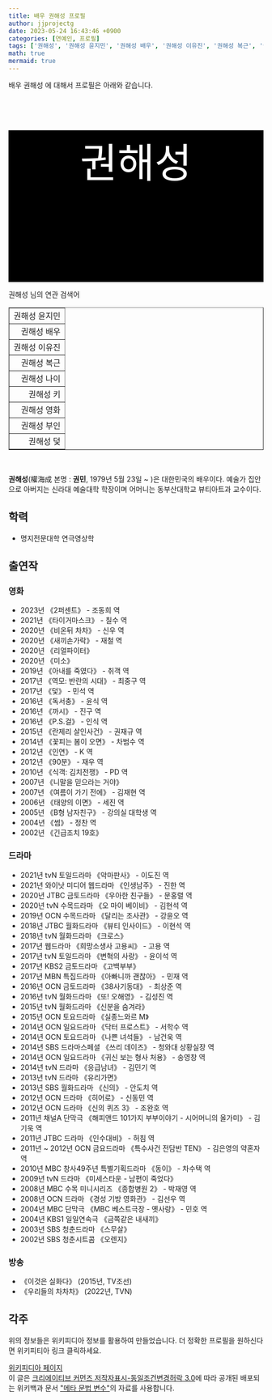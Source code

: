 ```yaml
---
title: 배우 권해성 프로필
author: jjprojectg
date: 2023-05-24 16:43:46 +0900
categories: [연예인, 프로필]
tags: ['권해성', '권해성 윤지민', '권해성 배우', '권해성 이유진', '권해성 복근', '권해성 나이', '권해성 키', '권해성 영화', '권해성 부인', '권해성 덫']
math: true
mermaid: true
---
```


<p>
배우 권해성 에 대해서  프로필은 아래와 같습니다. 
</p>
<div class="textimage_container" style="background-color:black ; width:100%; height:300px; ">
  <p style=" color: white; text-align: center;font-size:80">권해성</p>
</div>
<p>
 권해성 님의 연관 검색어
</p>
<table  border="1" class="dataframe"> <tr style="text-align: right;"> <td> 권해성 윤지민 </td></tr> <tr style="text-align: right;"> <td> 권해성 배우 </td></tr> <tr style="text-align: right;"> <td> 권해성 이유진 </td></tr> <tr style="text-align: right;"> <td> 권해성 복근 </td></tr> <tr style="text-align: right;"> <td> 권해성 나이 </td></tr> <tr style="text-align: right;"> <td> 권해성 키 </td></tr> <tr style="text-align: right;"> <td> 권해성 영화 </td></tr> <tr style="text-align: right;"> <td> 권해성 부인 </td></tr> <tr style="text-align: right;"> <td> 권해성 덫 </td></tr></table>
<br />
<p><span></span>
</p>

<p><b>권해성</b>(權海成 본명 : <b>권민</b>, 1979년 5월 23일 ~ )은 대한민국의 배우이다. 예술가 집안으로 아버지는 신라대 예술대학 학장이며 어머니는 동부산대학교 뷰티아트과 교수이다.</p>

<h2>학력</h2>
<ul><li>명지전문대학 연극영상학</li></ul>

<h2>출연작</h2>
<h3>영화</h3>
<ul><li>2023년 《2퍼센트》 - 조동희 역</li>
<li>2021년 《타이거마스크》 - 칠수 역</li>
<li>2020년 《비온뒤 차차》 - 신우 역</li>
<li>2020년 《새끼손가락》 - 재철 역</li>
<li>2020년 《리얼파이터》</li>
<li>2020년 《미소》</li>
<li>2019년 《아내를 죽였다》 - 취객 역</li>
<li>2017년 《역모: 반란의 시대》 - 최중구 역</li>
<li>2017년 《덫》 - 민석 역</li>
<li>2016년 《독서충》 - 윤식 역</li>
<li>2016년 《까시》 - 진구 역</li>
<li>2016년 《P.S.걸》 - 인식 역</li>
<li>2015년 《란제리 살인사건》 - 권재규 역</li>
<li>2014년 《꽃피는 봄이 오면》 - 차범수 역</li>
<li>2012년 《인연》 - K 역</li>
<li>2012년 《90분》 - 재우 역</li>
<li>2010년 《식객: 김치전쟁》 - PD 역</li>
<li>2007년 《니말을 믿으라는 거야》</li>
<li>2007년 《여름이 가기 전에》 - 김재현 역</li>
<li>2006년 《태양의 이면》 - 세진 역</li>
<li>2005년 《B형 남자친구》 - 강의실 대학생 역</li>
<li>2004년 《썸》 - 정찬 역</li>
<li>2002년 《긴급조치 19호》</li></ul>

<h3>드라마</h3>
<ul><li>2021년 tvN 토일드라마 《악마판사》 - 이도진 역</li>
<li>2021년 와이낫 미디어 웹드라마 《인생남주》 - 진한 역</li>
<li>2020년 JTBC 금토드라마 《우아한 친구들》 - 문홍렬 역</li>
<li>2020년 tvN 수목드라마 《오 마이 베이비》 - 김현석 역</li>
<li>2019년 OCN 수목드라마 《달리는 조사관》 - 강윤오 역</li>
<li>2018년 JTBC 월화드라마 《뷰티 인사이드》 - 이현석 역</li>
<li>2018년 tvN 월화드라마 《크로스》</li>
<li>2017년 웹드라마 《희망소생사 고용씨》 - 고용 역</li>
<li>2017년 tvN 토일드라마 《변혁의 사랑》 - 윤이석 역</li>
<li>2017년 KBS2 금토드라마 《고백부부》</li>
<li>2017년 MBN 특집드라마 《아빠니까 괜찮아》 - 민재 역</li>
<li>2016년 OCN 금토드라마 《38사기동대》 - 최상준 역</li>
<li>2016년 tvN 월화드라마 《또! 오해영》 - 김성진 역</li>
<li>2015년 tvN 월화드라마 《신분을 숨겨라》</li>
<li>2015년 OCN 토요드라마 《실종느와르 M》</li>
<li>2014년 OCN 일요드라마 《닥터 프로스트》 - 서학수 역</li>
<li>2014년 OCN 토요드라마 《나쁜 녀석들》 - 남건욱 역</li>
<li>2014년 SBS 드라마스페셜 《쓰리 데이즈》 - 청와대 상황실장 역</li>
<li>2014년 OCN 일요드라마 《귀신 보는 형사 처용》 - 송영창 역</li>
<li>2014년 tvN 드라마 《응급남녀》 - 김민기 역</li>
<li>2013년 tvN 드라마 《유리가면》</li>
<li>2013년 SBS 월화드라마 《신의》 - 안도치 역</li>
<li>2012년 OCN 드라마 《히어로》 - 신동민 역</li>
<li>2012년 OCN 드라마 《신의 퀴즈 3》 - 조완호 역</li>
<li>2011년 채널A 단막극 《해피앤드 101가지 부부이야기 - 시어머니의 올가미》 - 김기욱 역</li>
<li>2011년 JTBC 드라마 《인수대비》 - 허침 역</li>
<li>2011년 ~ 2012년 OCN 금요드라마 《특수사건 전담반 TEN》 - 김은영의 약혼자 역</li>
<li>2010년 MBC 창사49주년 특별기획드라마 《동이》 - 차수택 역</li>
<li>2009년 tvN 드라마 《미세스타운 - 남편이 죽었다》</li>
<li>2008년 MBC 수목 미니시리즈 《종합병원 2》 - 박재영 역</li>
<li>2008년 OCN 드라마 《경성 기방 영화관》 - 김선우 역</li>
<li>2004년 MBC 단막극 《MBC 베스트극장 - 옛사랑》 - 민호 역</li>
<li>2004년 KBS1 일일연속극 《금쪽같은 내새끼》</li>
<li>2003년 SBS 청춘드라마 《스무살》</li>
<li>2002년 SBS 청춘시트콤 《오렌지》</li></ul>

<h3>방송</h3>
<ul><li>《이것은 실화다》 (2015년, TV조선)</li>
<li>《우리들의 차차차》 (2022년, TVN)</li></ul>

<h2>각주</h2>
<p>
위의 정보들은 위키피디아 정보를 활용하여 만들었습니다. 
더 정확한 프로필을 원하신다면 위키피티아 링크 클릭하세요. 
</p>
<a href="https://ko.wikipedia.org/wiki/권해성" >위키피디아 페이지 </a>


<footer>
이 글은 <a href="https://creativecommons.org/licenses/by-sa/3.0/">크리에이티브 커먼즈 저작자표시-동일조건변경허락 3.0</a>에 따라 공개된 배포되는 위키백과 문서 <a href="https://ko.wikipedia.org/wiki/메타_문법_변수">"메타 문법 변수"</a>의 자료를 사용합니다.
</footer>
